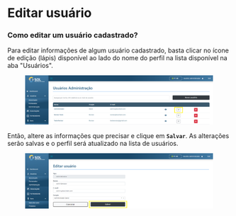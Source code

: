 # Editar usuário

### Como editar um usuário cadastrado?

Para editar informações de algum usuário cadastrado, basta clicar no ícone de edição (lápis) disponível ao lado do nome do perfil na lista disponível na aba "Usuários".

<figure><img src="../../../../.gitbook/assets/image (1).png" alt=""><figcaption></figcaption></figure>

Então, altere as informações que precisar e clique em **`Salvar`**. As alterações serão salvas e o perfil será atualizado na lista de usuários.

<figure><img src="../../../../.gitbook/assets/image (6).png" alt=""><figcaption></figcaption></figure>
